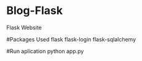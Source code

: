 # Blog-Flask

Flask Website

#Packages Used
flask
flask-login
flask-sqlalchemy

#Run aplication
python app.py
